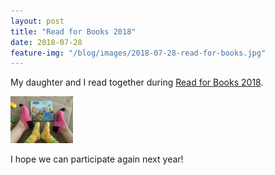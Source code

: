```yaml
---
layout: post
title: "Read for Books 2018"
date: 2018-07-28
feature-img: "/blog/images/2018-07-28-read-for-books.jpg"
---
```


My daughter and I read together during [Read for Books 2018](http://www.nationalreadingmovement.sg/read-for-books/). 

<img src="/blog/images/2018-07-28-read-for-books.jpg" width="100">

I hope we can participate again next year!

